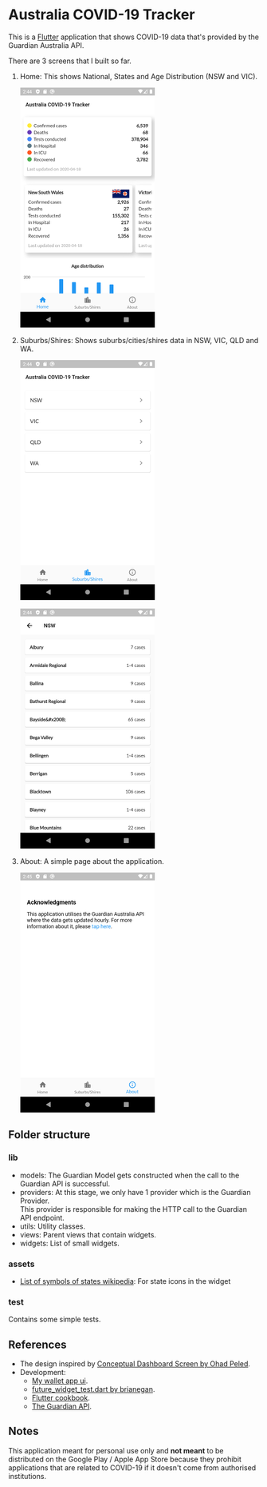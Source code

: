 
# Australia COVID-19 Tracker   
This is a [Flutter](https://flutter.dev) application that shows COVID-19 data that's provided by the Guardian Australia API.
  
There are 3 screens that I built so far.

1. Home: This shows National, States and Age Distribution (NSW and VIC).

    ![alt text](docs/home.png "Home")

2. Suburbs/Shires: Shows suburbs/cities/shires data in NSW, VIC, QLD and WA.

    ![alt text](docs/locations1.png "Locations 1")
    
    ![alt text](docs/locations2.png "Locations 2")

3. About: A simple page about the application.

    ![alt text](docs/about.png "About")
  
## Folder structure

### lib

- models: The Guardian Model gets constructed when the call to the Guardian API is successful.  
- providers: At this stage, we only have 1 provider which is the Guardian Provider.   
This provider is responsible for making the HTTP call to the Guardian API endpoint.  
- utils: Utility classes.  
- views: Parent views that contain widgets.  
- widgets: List of small widgets.  
  
### assets

- [List of symbols of states wikipedia](https://en.wikipedia.org/wiki/List_of_symbols_of_states_and_territories_of_Australia): For state icons in the widget  
  
### test

Contains some simple tests.  
  
## References

- The design inspired by [Conceptual Dashboard Screen by Ohad Peled](https://dribbble.com/shots/9084817-Conceptual-Dashboard-Screen).
- Development:  
  - [My wallet app ui](https://github.com/singh-saheb/my_wallet_app_ui).
  - [future_widget_test.dart by brianegan](https://gist.github.com/brianegan/414f6b369c534a0e5f20bff377823414).
  - [Flutter cookbook](https://flutter.dev/docs/cookbook).
  - [The Guardian API](https://www.arcgis.com/home/item.html?id=35b077523be94f7288b21db815e6e6e6).

## Notes

This application meant for personal use only and **not meant** to be distributed on the Google Play / Apple App Store because they prohibit applications that are related to COVID-19 if it doesn't come from authorised institutions.
